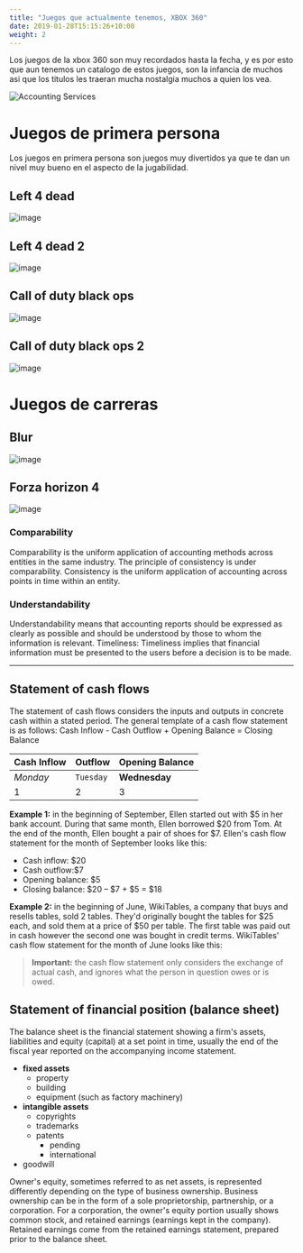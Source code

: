 ```yaml
---
title: "Juegos que actualmente tenemos, XBOX 360"
date: 2019-01-28T15:15:26+10:00
weight: 2
---
```


Los juegos de la xbox 360 son muy recordados hasta la fecha, y es por esto que aun tenemos un catalogo de estos juegos, son la infancia de muchos asi que los titulos les traeran mucha nostalgia muchos a quien los vea. 

![Accounting Services](/images/austin-distel-nGc5RT2HmF0-unsplash.jpg)

# Juegos de primera persona 

Los juegos en primera persona son juegos muy divertidos ya que te dan un nivel muy bueno en el aspecto de la jugabilidad.

## Left 4 dead 

![image](https://github.com/games-zone/games-zone.github.io/assets/125934637/6256cfe1-8b6f-4da6-9ddb-ad039d15c343)

## Left 4 dead 2 

![image](https://github.com/games-zone/games-zone.github.io/assets/125934637/3e8e6053-80f7-470b-bbf2-620e99de8cef)

## Call of duty black ops

![image](https://github.com/games-zone/games-zone.github.io/assets/125934637/837cfebb-f8e6-4cff-8218-45723db9731b)

## Call of duty black ops 2

![image](https://github.com/games-zone/games-zone.github.io/assets/125934637/49b4eaa6-dfd2-4281-9fe8-1c30d2be7c28)

# Juegos de carreras

## Blur

![image](https://github.com/games-zone/games-zone.github.io/assets/125934637/0d231cf6-e9e8-4571-a699-04b154a1b259)

## Forza horizon 4

![image](https://github.com/games-zone/games-zone.github.io/assets/125934637/b9e482cf-d3c1-4f05-aeed-6d9fa451e44e)

### Comparability

Comparability is the uniform application of accounting methods across entities in the same industry. The principle of consistency is under comparability. Consistency is the uniform application of accounting across points in time within an entity.

### Understandability

Understandability means that accounting reports should be expressed as clearly as possible and should be understood by those to whom the information is relevant.
Timeliness: Timeliness implies that financial information must be presented to the users before a decision is to be made.

---

## Statement of cash flows

The statement of cash flows considers the inputs and outputs in concrete cash within a stated period. The general template of a cash flow statement is as follows: Cash Inflow - Cash Outflow + Opening Balance = Closing Balance

| Cash Inflow | Outflow   | Opening Balance |
| ----------- | --------- | --------------- |
| _Monday_    | `Tuesday` | **Wednesday**   |
| 1           | 2         | 3               |

**Example 1:** in the beginning of September, Ellen started out with $5 in her bank account. During that same month, Ellen borrowed $20 from Tom. At the end of the month, Ellen bought a pair of shoes for $7. Ellen's cash flow statement for the month of September looks like this:

- Cash inflow: $20
- Cash outflow:$7
- Opening balance: $5
- Closing balance: $20 – $7 + $5 = $18

**Example 2:** in the beginning of June, WikiTables, a company that buys and resells tables, sold 2 tables. They'd originally bought the tables for $25 each, and sold them at a price of $50 per table. The first table was paid out in cash however the second one was bought in credit terms. WikiTables' cash flow statement for the month of June looks like this:

> **Important:** the cash flow statement only considers the exchange of actual cash, and ignores what the person in question owes or is owed.

## Statement of financial position (balance sheet)

The balance sheet is the financial statement showing a firm's assets, liabilities and equity (capital) at a set point in time, usually the end of the fiscal year reported on the accompanying income statement.

- **fixed assets**
  - property
  - building
  - equipment (such as factory machinery)
- **intangible assets**
  - copyrights
  - trademarks
  - patents
    - pending
    - international
- goodwill

Owner's equity, sometimes referred to as net assets, is represented differently depending on the type of business ownership. Business ownership can be in the form of a sole proprietorship, partnership, or a corporation. For a corporation, the owner's equity portion usually shows common stock, and retained earnings (earnings kept in the company). Retained earnings come from the retained earnings statement, prepared prior to the balance sheet.
